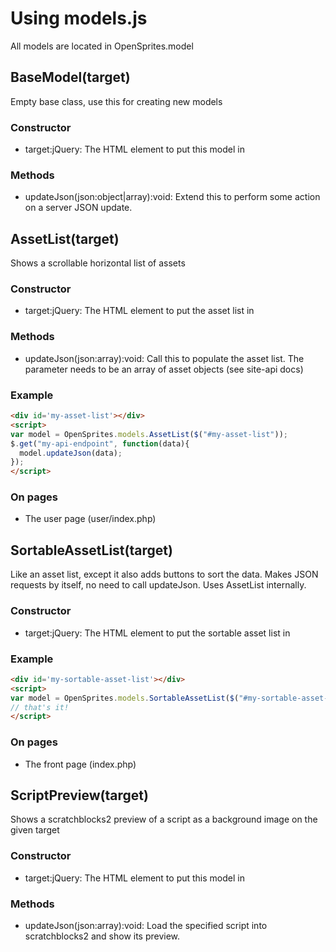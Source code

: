 # Using models.js #
All models are located in OpenSprites.model
## BaseModel(target) ##
Empty base class, use this for creating new models
### Constructor ###
 - target:jQuery: The HTML element to put this model in

### Methods ###
 - updateJson(json:object|array):void: Extend this to perform some action on a server JSON update.

## AssetList(target) ##
Shows a scrollable horizontal list of assets
### Constructor ###
 - target:jQuery: The HTML element to put the asset list in

### Methods ###
 - updateJson(json:array):void: Call this to populate the asset list. The parameter needs to be an array of asset objects (see site-api docs)

### Example ###
```html
<div id='my-asset-list'></div>
<script>
var model = OpenSprites.models.AssetList($("#my-asset-list"));
$.get("my-api-endpoint", function(data){
  model.updateJson(data);
});
</script>
```

### On pages ###
 - The user page (user/index.php)

## SortableAssetList(target) ##
Like an asset list, except it also adds buttons to sort the data. Makes JSON requests by itself, no need to call updateJson. Uses AssetList internally.
### Constructor ###
 - target:jQuery: The HTML element to put the sortable asset list in

### Example ###
```html
<div id='my-sortable-asset-list'></div>
<script>
var model = OpenSprites.models.SortableAssetList($("#my-sortable-asset-list"));
// that's it!
</script>
```

### On pages ###
 - The front page (index.php)

## ScriptPreview(target) ##
Shows a scratchblocks2 preview of a script as a background image on the given target
### Constructor ###
 - target:jQuery: The HTML element to put this model in

### Methods ###
 - updateJson(json:array):void: Load the specified script into scratchblocks2 and show its preview.

